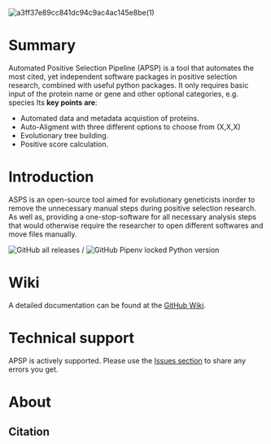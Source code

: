 ![a3ff37e89cc841dc94c9ac4ac145e8be(1)](https://user-images.githubusercontent.com/29940522/130509349-304e1fc3-1fb0-453d-937d-c906c019ef70.png)

# Summary

Automated Positive Selection Pipeline (APSP) is a tool that automates the most cited, yet independent software packages in positive selection research, combined with useful python packages. It only requires basic input of the protein name or gene and other optional categories, e.g. species Its **key points are**:
- Automated data and metadata acquistion of proteins.
- Auto-Aligment with three different options to choose from (X,X,X)
- Evolutionary tree building.
- Positive score calculation.

# Introduction

ASPS is an open-source tool aimed for evolutionary geneticists inorder to remove the unnecessary manual steps during positive selection research. As well as, providing a one-stop-software for all necessary analysis steps that would otherwise require the researcher to open different softwares and move files manually.


![GitHub all releases](https://img.shields.io/github/downloads/APS-P/APSP/total?color=%2300ff00&label=Downloads&logo=GitHub&logoColor=white&style=plastic) / ![GitHub Pipenv locked Python version](https://img.shields.io/github/pipenv/locked/python-version/APS-P/APSP?label=Python&logo=github&style=plastic)

# Wiki

A detailed documentation can be found at the [GitHub Wiki](https://github.com/APS-P/APSP/wiki).

# Technical support

APSP is actively supported. Please use the [Issues section](https://github.com/APS-P/APSP/issues) to share any errors you get.

# About


## Citation

